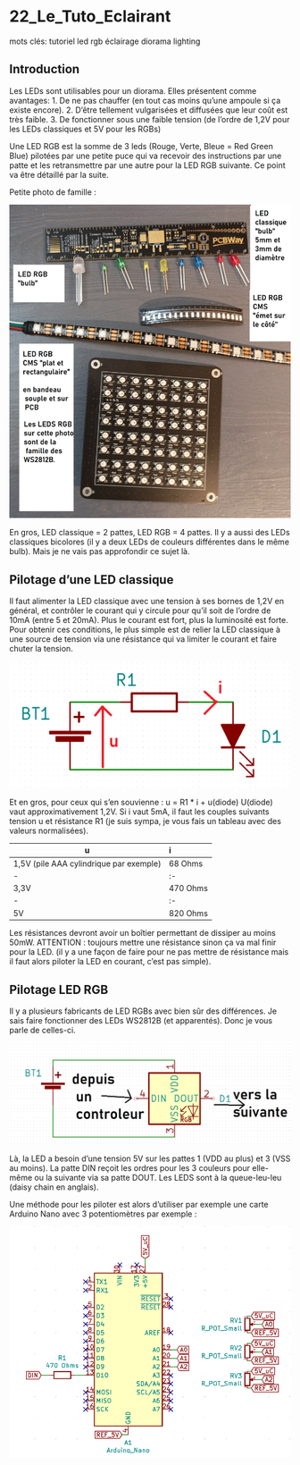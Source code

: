 # 22_Le_Tuto_Eclairant

 mots clés: tutoriel led rgb éclairage diorama lighting

## Introduction

Les LEDs sont utilisables pour un diorama. Elles présentent comme avantages:
    1. De ne pas chauffer (en tout cas moins qu’une ampoule si ça existe encore).
    2. D’être tellement vulgarisées et diffusées que leur coût est très faible.
    3. De fonctionner sous une faible tension (de l’ordre de 1,2V pour les LEDs classiques et 5V pour les RGBs)

Une LED RGB est la somme de 3 leds (Rouge, Verte, Bleue = Red Green Blue) pilotées par une petite puce qui va recevoir des instructions par une patte et les retransmettre par une autre pour la LED RGB suivante. Ce point va être détaillé par la suite.

Petite photo de famille :

![Photo de famille](/images/photo_1.jpg "Plusieurs LEDS")

En gros, LED classique = 2 pattes, LED RGB = 4 pattes.
Il y a aussi des LEDs classiques bicolores (il y a deux LEDs de couleurs différentes dans le même bulb). Mais je ne vais pas approfondir ce sujet là.

## Pilotage d’une LED classique

Il faut alimenter la LED classique avec une tension à ses bornes de 1,2V en général, et contrôler le courant qui y circule pour qu’il soit de l’ordre de 10mA (entre 5 et 20mA).
Plus le courant est fort, plus la luminosité est forte.
Pour obtenir ces conditions, le plus simple est de relier la LED classique à une source de tension via une résistance qui va limiter le courant et faire chuter la tension.

![schema polarisation LED](/images/schema_1.png "Polarisation d'une LED")

Et en gros, pour ceux qui s’en souvienne : u = R1 * i + u(diode)
U(diode) vaut approximativement 1,2V. Si i vaut 5mA, il faut les couples suivants tension u et résistance R1 (je suis sympa, je vous fais un tableau avec des valeurs normalisées).

|u|i|
|-|:-|
|1,5V (pile AAA cylindrique par exemple)|68 Ohms|
|-|:-|
|3,3V|470 Ohms|
|-|:-|
|5V|820 Ohms|

Les résistances devront avoir un boîtier permettant de dissiper au moins 50mW.
ATTENTION : toujours mettre une résistance sinon ça va mal finir pour la LED. (il y a une façon de faire pour ne pas mettre de résistance mais il faut alors piloter la LED en courant, c’est pas simple).

## Pilotage LED RGB

Il y a plusieurs fabricants de LED RGBs avec bien sûr des différences. Je sais faire fonctionner des LEDs WS2812B (et apparentés). Donc je vous parle de celles-ci.

![schema pilotage LED RGB](/images/schema_2.png "Pilotage LED RGB")

Là, la LED a besoin d’une tension 5V sur les pattes 1 (VDD au plus) et 3 (VSS au moins).
La patte DIN reçoit les ordres pour les 3 couleurs pour elle-même ou la suivante via sa patte DOUT.
Les LEDS sont à la queue-leu-leu (daisy chain en anglais).

Une méthode pour les piloter est alors d’utiliser par exemple une carte Arduino Nano avec 3 potentiomètres par exemple :

![schema arduino nano](/images/schema_3.png "Schema arduino nano")
